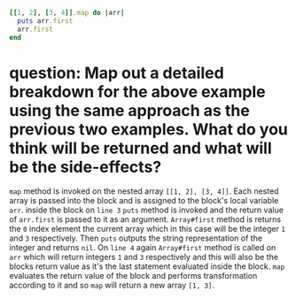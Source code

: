 ```ruby
[[1, 2], [3, 4]].map do |arr|
  puts arr.first
  arr.first
end
```
# question: Map out a detailed breakdown for the above example using the same approach as the previous two examples. What do you think will be returned and what will be the side-effects?

`map` method is invoked on the nested array `[[1, 2], [3, 4]]`. Each nested array is passed into the block and is assigned to the block's local variable `arr`. inside the block on `line 3` `puts` method is invoked and the return value of `arr.first` is passed to it as an argument. `Array#first` method is returns the `0` index element the current array which in this case will be the integer `1` and `3` respectively. Then `puts` outputs the string representation of the integer and returns `nil`. On `line 4` again `Array#first` method is called on `arr` which will return integers `1` and `3` respectively and this will also be the blocks return value as it's the last statement evaluated inside the block. `map` evaluates the return value of the block and performs transformation according to it and so `map` will return a new array `[1, 3]`.

